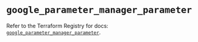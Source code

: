# `google_parameter_manager_parameter`

Refer to the Terraform Registry for docs: [`google_parameter_manager_parameter`](https://registry.terraform.io/providers/hashicorp/google/6.32.0/docs/resources/parameter_manager_parameter).
